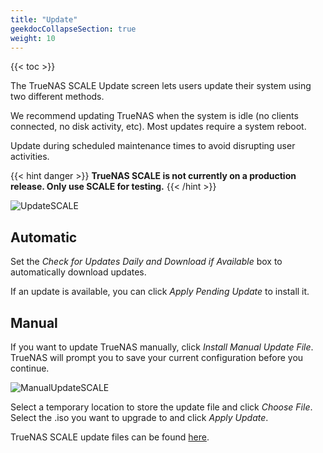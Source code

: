 ```yaml
---
title: "Update"
geekdocCollapseSection: true
weight: 10
---
```


{{< toc >}}

The TrueNAS SCALE Update screen lets users update their system using two different methods.

We recommend updating TrueNAS when the system is idle (no clients connected, no disk activity, etc). Most updates require a system reboot. 

Update during scheduled maintenance times to avoid disrupting user activities.

{{< hint danger >}}
**TrueNAS SCALE is not currently on a production release. Only use SCALE for testing.**
{{< /hint >}}

![UpdateSCALE](/images/SCALE/UpdateSCALE.png "Update SCALE")

## Automatic

Set the *Check for Updates Daily and Download if Available* box to automatically download updates.  

If an update is available, you can click *Apply Pending Update* to install it.

## Manual

If you want to update TrueNAS manually, click *Install Manual Update File*. TrueNAS will prompt you to save your current configuration before you continue.

![ManualUpdateSCALE](/images/SCALE/ManualUpdateSCALE.png "Manually Update SCALE")

Select a temporary location to store the update file and click *Choose File*. Select the <file>.iso<file> you want to upgrade to and click *Apply Update*.

TrueNAS SCALE update files can be found [here](https://www.truenas.com/download-tn-scale).
